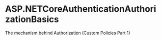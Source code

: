 # ASP.NETCoreAuthenticationAuthorizationBasics

The mechanism behind Authorization (Custom Policies Part 1)
